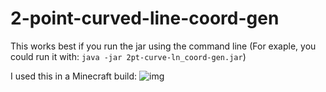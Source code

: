 # 2-point-curved-line-coord-gen
This works best if you run the jar using the command line (For exaple, you could run it with: ```java -jar 2pt-curve-ln_coord-gen.jar```)

I used this in a Minecraft build:
![img](https://github.com/Eevee-17/2-point-curved-line-coord-gen/assets/99231914/5aa3123c-eaca-47fc-afae-c27b456502f7)
